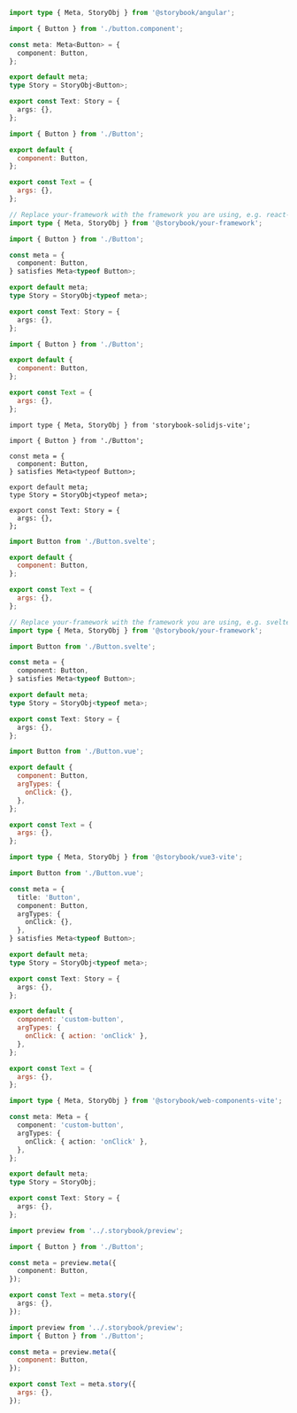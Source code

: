 ```ts filename="Button.stories.ts" renderer="angular" language="ts"
import type { Meta, StoryObj } from '@storybook/angular';

import { Button } from './button.component';

const meta: Meta<Button> = {
  component: Button,
};

export default meta;
type Story = StoryObj<Button>;

export const Text: Story = {
  args: {},
};
```

```js filename="Button.stories.js|jsx" renderer="react" language="js" tabTitle="CSF 3"
import { Button } from './Button';

export default {
  component: Button,
};

export const Text = {
  args: {},
};
```

```ts filename="Button.stories.ts|tsx" renderer="react" language="ts" tabTitle="CSF 3"
// Replace your-framework with the framework you are using, e.g. react-vite, nextjs, nextjs-vite, etc.
import type { Meta, StoryObj } from '@storybook/your-framework';

import { Button } from './Button';

const meta = {
  component: Button,
} satisfies Meta<typeof Button>;

export default meta;
type Story = StoryObj<typeof meta>;

export const Text: Story = {
  args: {},
};
```

```js filename="Button.stories.js|jsx" renderer="solid" language="js"
import { Button } from './Button';

export default {
  component: Button,
};

export const Text = {
  args: {},
};
```

```tsx filename="Button.stories.ts|tsx" renderer="solid" language="ts"
import type { Meta, StoryObj } from 'storybook-solidjs-vite';

import { Button } from './Button';

const meta = {
  component: Button,
} satisfies Meta<typeof Button>;

export default meta;
type Story = StoryObj<typeof meta>;

export const Text: Story = {
  args: {},
};
```

```js filename="Button.stories.js" renderer="svelte" language="js"
import Button from './Button.svelte';

export default {
  component: Button,
};

export const Text = {
  args: {},
};
```

```ts filename="Button.stories.ts" renderer="svelte" language="ts"
// Replace your-framework with the framework you are using, e.g. sveltekit or svelte-vite
import type { Meta, StoryObj } from '@storybook/your-framework';

import Button from './Button.svelte';

const meta = {
  component: Button,
} satisfies Meta<typeof Button>;

export default meta;
type Story = StoryObj<typeof meta>;

export const Text: Story = {
  args: {},
};
```

```js filename="Button.stories.js" renderer="vue" language="js"
import Button from './Button.vue';

export default {
  component: Button,
  argTypes: {
    onClick: {},
  },
};

export const Text = {
  args: {},
};
```

```ts filename="Button.stories.ts" renderer="vue" language="ts"
import type { Meta, StoryObj } from '@storybook/vue3-vite';

import Button from './Button.vue';

const meta = {
  title: 'Button',
  component: Button,
  argTypes: {
    onClick: {},
  },
} satisfies Meta<typeof Button>;

export default meta;
type Story = StoryObj<typeof meta>;

export const Text: Story = {
  args: {},
};
```

```js filename="Button.stories.js" renderer="web-components" language="js"
export default {
  component: 'custom-button',
  argTypes: {
    onClick: { action: 'onClick' },
  },
};

export const Text = {
  args: {},
};
```

```ts filename="Button.stories.ts" renderer="web-components" language="ts"
import type { Meta, StoryObj } from '@storybook/web-components-vite';

const meta: Meta = {
  component: 'custom-button',
  argTypes: {
    onClick: { action: 'onClick' },
  },
};

export default meta;
type Story = StoryObj;

export const Text: Story = {
  args: {},
};
```

```ts filename="Button.stories.ts|tsx" renderer="react" language="ts" tabTitle="CSF Next 🧪"
import preview from '../.storybook/preview';

import { Button } from './Button';

const meta = preview.meta({
  component: Button,
});

export const Text = meta.story({
  args: {},
});
```

<!-- JS snippets still needed while providing both CSF 3 & Next -->

```js filename="Button.stories.js|jsx" renderer="react" language="js" tabTitle="CSF Next 🧪"
import preview from '../.storybook/preview';
import { Button } from './Button';

const meta = preview.meta({
  component: Button,
});

export const Text = meta.story({
  args: {},
});
```
